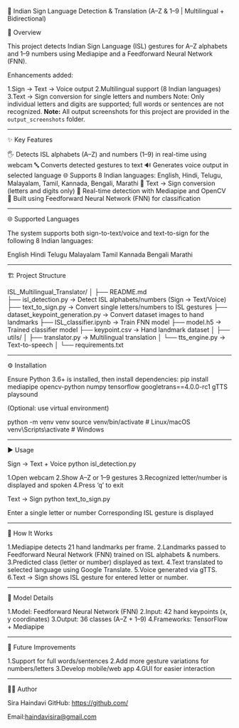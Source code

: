 🧠 Indian Sign Language Detection & Translation (A–Z & 1–9 | Multilingual + Bidirectional)

🚀 Overview

This project detects Indian Sign Language (ISL) gestures for A–Z alphabets and 1–9 numbers using Mediapipe and a Feedforward Neural Network (FNN).

Enhancements added:

1.Sign → Text → Voice output
2.Multilingual support (8 Indian languages)
3.Text → Sign conversion for single letters and numbers
Note: Only individual letters and digits are supported; full words or sentences are not recognized.
**Note:** All output screenshots for this project are provided in the `output_screenshots` folder.
____________________________________________________________________________________________________________________________
✨ Key Features

🖐️ Detects ISL alphabets (A–Z) and numbers (1–9) in real-time using webcam
🔤 Converts detected gestures to text
🔊 Generates voice output in selected language
🌐 Supports 8 Indian languages: English, Hindi, Telugu, Malayalam, Tamil, Kannada, Bengali, Marathi
🔁 Text → Sign conversion (letters and digits only)
🎥 Real-time detection with Mediapipe and OpenCV
🧠 Built using Feedforward Neural Network (FNN) for classification
_______________________________________________________________________________________________________________________________
🌐 Supported Languages

The system supports both sign-to-text/voice and text-to-sign for the following 8 Indian languages:

English
Hindi
Telugu
Malayalam
Tamil
Kannada
Bengali
Marathi
_______________________________________________________________________________________________________________________________
🏗️ Project Structure

ISL_Multilingual_Translator/
│
├── README.md                     
├── isl_detection.py               → Detect ISL alphabets/numbers (Sign → Text/Voice)
├── text_to_sign.py                → Convert single letters/numbers to ISL gestures
├── dataset_keypoint_generation.py → Convert dataset images to hand landmarks
├── ISL_classifier.ipynb           → Train FNN model
├── model.h5                       → Trained classifier model
├── keypoint.csv                   → Hand landmark dataset
│
├── utils/
│   ├── translator.py              → Multilingual translation
│   └── tts_engine.py              → Text-to-speech
│
└── requirements.txt               
_______________________________________________________________________________________________________________________________

⚙️ Installation

Ensure Python 3.6+ is installed, then install dependencies:
pip install mediapipe opencv-python numpy tensorflow googletrans==4.0.0-rc1 gTTS playsound

(Optional: use virtual environment)

python -m venv venv
source venv/bin/activate     # Linux/macOS
venv\Scripts\activate        # Windows
_______________________________________________________________________________________________________________________________
▶️ Usage

Sign → Text + Voice
python isl_detection.py


1.Open webcam
2.Show A–Z or 1–9 gestures
3.Recognized letter/number is displayed and spoken
4.Press ‘q’ to exit

Text → Sign
python text_to_sign.py


Enter a single letter or number
Corresponding ISL gesture is displayed
_______________________________________________________________________________________________________________________________


🧩 How It Works

1.Mediapipe detects 21 hand landmarks per frame.
2.Landmarks passed to Feedforward Neural Network (FNN) trained on ISL alphabets & numbers.
3.Predicted class (letter or number) displayed as text.
4.Text translated to selected language using Google Translate.
5.Voice generated via gTTS.
6.Text → Sign shows ISL gesture for entered letter or number.
_______________________________________________________________________________________________________________________________
🧱 Model Details

1.Model: Feedforward Neural Network (FNN)
2.Input: 42 hand keypoints (x, y coordinates)
3.Output: 36 classes (A–Z + 1–9)
4.Frameworks: TensorFlow + Mediapipe
_______________________________________________________________________________________________________________________________
🚧 Future Improvements

1.Support for full words/sentences
2.Add more gesture variations for numbers/letters
3.Develop mobile/web app
4.GUI for easier interaction
_______________________________________________________________________________________________________________________________
👩‍💻 Author

Sira Haindavi
GitHub: https://github.com/<your-username>

Email:haindavisira@gmail.com